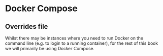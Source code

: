 # Docker Compose

## Overrides file

Whilst there may be instances where you need to run Docker on the command line (e.g. to login to a running container), for the rest of this book we will primarily be using Docker Compose.